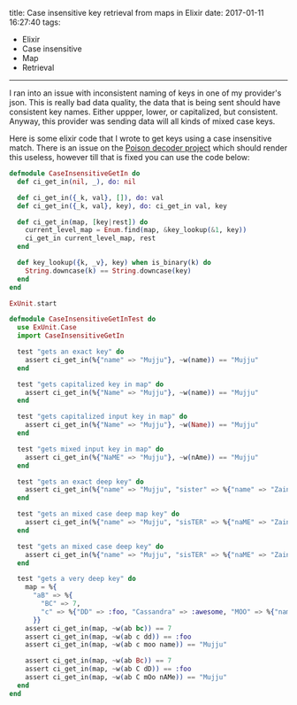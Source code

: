 title: Case insensitive key retrieval from maps in Elixir
date: 2017-01-11 16:27:40
tags:
- Elixir
- Case insensitive
- Map
- Retrieval
---

I ran into an issue with inconsistent naming of keys in one of my provider's json.
This is really bad data quality, the data that is being sent should have consistent key names.
Either uppper, lower, or capitalized, but consistent. Anyway, this provider was sending data will all kinds of mixed case keys.

Here is some elixir code that I wrote to get keys using a case insensitive match.
There is an issue on the [Poison decoder project](https://github.com/devinus/poison/issues/44) which should render this useless, however till that is fixed you can use the code below:

```elixir
defmodule CaseInsensitiveGetIn do
  def ci_get_in(nil, _), do: nil

  def ci_get_in({_k, val}, []), do: val
  def ci_get_in({_k, val}, key), do: ci_get_in val, key

  def ci_get_in(map, [key|rest]) do
    current_level_map = Enum.find(map, &key_lookup(&1, key))
    ci_get_in current_level_map, rest
  end

  def key_lookup({k, _v}, key) when is_binary(k) do
    String.downcase(k) == String.downcase(key)
  end
end

ExUnit.start

defmodule CaseInsensitiveGetInTest do
  use ExUnit.Case
  import CaseInsensitiveGetIn

  test "gets an exact key" do
    assert ci_get_in(%{"name" => "Mujju"}, ~w(name)) == "Mujju"
  end

  test "gets capitalized key in map" do
    assert ci_get_in(%{"Name" => "Mujju"}, ~w(name)) == "Mujju"
  end

  test "gets capitalized input key in map" do
    assert ci_get_in(%{"Name" => "Mujju"}, ~w(Name)) == "Mujju"
  end

  test "gets mixed input key in map" do
    assert ci_get_in(%{"NaME" => "Mujju"}, ~w(nAme)) == "Mujju"
  end

  test "gets an exact deep key" do
    assert ci_get_in(%{"name" => "Mujju", "sister" => %{"name" => "Zainu"}}, ~w(sister name)) == "Zainu"
  end

  test "gets an mixed case deep map key" do
    assert ci_get_in(%{"name" => "Mujju", "sisTER" => %{"naME" => "Zainu"}}, ~w(sister name)) == "Zainu"
  end

  test "gets an mixed case deep key" do
    assert ci_get_in(%{"name" => "Mujju", "sisTER" => %{"naME" => "Zainu"}}, ~w(sIStER NAme)) == "Zainu"
  end

  test "gets a very deep key" do
    map = %{
      "aB" => %{
        "BC" => 7,
        "c" => %{"DD" => :foo, "Cassandra" => :awesome, "MOO" => %{"name" => "Mujju"}}
      }}
    assert ci_get_in(map, ~w(ab bc)) == 7
    assert ci_get_in(map, ~w(ab c dd)) == :foo
    assert ci_get_in(map, ~w(ab c moo name)) == "Mujju"

    assert ci_get_in(map, ~w(ab Bc)) == 7
    assert ci_get_in(map, ~w(ab C dD)) == :foo
    assert ci_get_in(map, ~w(ab C mOo nAMe)) == "Mujju"
  end
end
```
